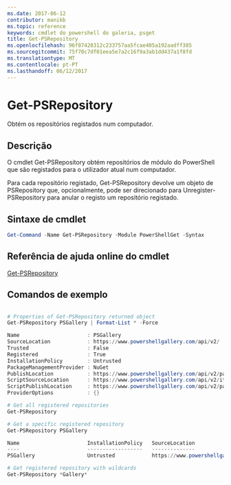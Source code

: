 ```yaml
---
ms.date: 2017-06-12
contributor: manikb
ms.topic: reference
keywords: cmdlet do powershell do galeria, psget
title: Get-PSRepository
ms.openlocfilehash: 96f87428312c233757aa5fcae405a192aadff385
ms.sourcegitcommit: 75f70c7df01eea5e7a2c16f9a3ab1dd437a1f8fd
ms.translationtype: MT
ms.contentlocale: pt-PT
ms.lasthandoff: 06/12/2017
---
```

# <a name="get-psrepository"></a>Get-PSRepository

Obtém os repositórios registados num computador.

## <a name="description"></a>Descrição

O cmdlet Get-PSRepository obtém repositórios de módulo do PowerShell que são registados para o utilizador atual num computador.

Para cada repositório registado, Get-PSRepository devolve um objeto de PSRepository que, opcionalmente, pode ser direcionado para Unregister-PSRepository para anular o registo um repositório registado.

## <a name="cmdlet-syntax"></a>Sintaxe de cmdlet
```powershell
Get-Command -Name Get-PSRepository -Module PowerShellGet -Syntax
```

## <a name="cmdlet-online-help-reference"></a>Referência de ajuda online do cmdlet

[Get-PSRepository](http://go.microsoft.com/fwlink/?LinkID=517127)

## <a name="example-commands"></a>Comandos de exemplo

```powershell

# Properties of Get-PSRepository returned object
Get-PSRepository PSGallery | Format-List * -Force

Name                      : PSGallery
SourceLocation            : https://www.powershellgallery.com/api/v2/
Trusted                   : False
Registered                : True
InstallationPolicy        : Untrusted
PackageManagementProvider : NuGet
PublishLocation           : https://www.powershellgallery.com/api/v2/package/
ScriptSourceLocation      : https://www.powershellgallery.com/api/v2/items/psscript/
ScriptPublishLocation     : https://www.powershellgallery.com/api/v2/package/
ProviderOptions           : {}

# Get all registered repositories
Get-PSRepository

# Get a specific registered repository
Get-PSRepository PSGallery

Name                      InstallationPolicy   SourceLocation
----                      ------------------   --------------
PSGallery                 Untrusted            https://www.powershellgallery.com/api/v2/

# Get registered repository with wildcards
Get-PSRepository *Gallery*

```

